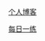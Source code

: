 [个人博客](https://github.com/LC2010/lc2010.github.com/issues?labels=blog&page=1&state=open)

[每日一练](https://github.com/LC2010/lc2010.github.com/issues?labels=%E6%AF%8F%E6%97%A5%E4%B8%80%E7%BB%83&state=open)
